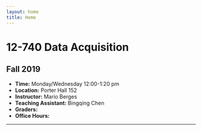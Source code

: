 ```yaml
---
layout: home
title: Home
---
```

# 12-740 Data Acquisition
## Fall 2019

- **Time:** Monday/Wednesday 12:00-1:20 pm
- **Location:** Porter Hall 152
- **Instructor:** Mario Berges
- **Teaching Assistant:** Bingqing Chen
- **Graders:** 
- **Office Hours:** 

***

